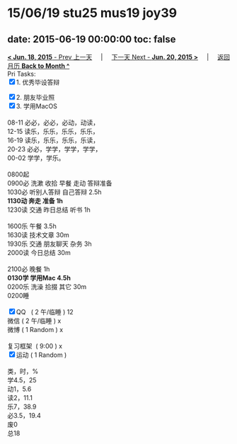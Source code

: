 # 15/06/19 stu25 mus19 joy39

date: 2015-06-19 00:00:00
toc: false
---
[**< Jun. 18, 2015** - Prev 上一天](/lifelogs/2015/06/d18.html) &nbsp; &nbsp; | &nbsp; &nbsp; [下一天 Next - **Jun. 20, 2015 >**](/lifelogs/2015/06/d20.html) &nbsp; &nbsp; |  &nbsp; &nbsp; [返回月历 **Back to Month ^**](/lifelogs/2015/06/index.html)
<br/>Pri Tasks:</strong><br clear="none"/><input type="checkbox" checked="true" />1. 优秀毕设答辩</div><div><input type="checkbox" checked="true" />2. 朋友毕业照</div><div><input type="checkbox" checked="true" />3. 学用MacOS</div><div><div><br clear="none"/></div>08-11 必必，必必，必动，动读，<br clear="none"/>12-15 读乐，乐乐，乐乐，乐乐，</div><div>16-19 读乐，乐乐，乐乐，乐读，</div><div>20-23 必必，学学，学学，学学，</div><div>00-02 学学，学乐。</div><div><div><br clear="none"/></div>0800起<br clear="none"/>0900必 洗漱 收拾 早餐 走动 答辩准备</div><div>1030必 听别人答辩 自己答辩 2.5h</div><div><b>1130动 奔走 准备 1h</b></div><div>1230读 交通 昨日总结 听书 1h</div><div><div><br clear="none"/></div>1600乐 午餐 3.5h</div><div>1630读 技术文章 30m</div><div>1930乐 交通 朋友聊天 杂务 3h</div><div>2000读 今日总结 30m</div><div><br/></div><div>2100必 晚餐 1h</div><div><strong>0130学 学用Mac 4.5h</strong></div><div>0200乐 洗澡 拾掇 其它 30m</div><div>0200睡</div><div><br clear="none"/></div><div><input type="checkbox" checked="true" />QQ   ( 2 午/临睡 ) 12<br clear="none"/><en-todo/>微信 ( 2 午/临睡 ) x</div><div><en-todo/>微博 ( 1 Random ) x</div><div><br clear="none"/></div><div><en-todo/>复习框架  ( 9:00 ) x<br clear="none"/></div><div><input type="checkbox" checked="true" />运动 ( 1 Random ) </div><div><div><br clear="none"/></div></div><div>类，时，%</div><div>学4.5，25</div><div>动1，5.6</div><div>读2，11.1</div><div>乐7，38.9</div><div>必3.5，19.4<br clear="none"/>废0<br clear="none"/>总18</div>
